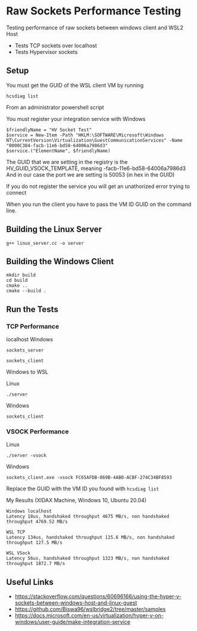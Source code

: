 # Raw Sockets Performance Testing

Testing performance of raw sockets between windows client and WSL2 Host
* Tests TCP sockets over localhost
* Tests Hypervisor sockets

## Setup

You must get the GUID of the WSL client VM by running
```
hcsdiag list
```
From an administrator powershell script

You must register your integration service with Windows

```
$friendlyName = "HV Socket Test"
$service = New-Item -Path "HKLM:\SOFTWARE\Microsoft\Windows NT\CurrentVersion\Virtualization\GuestCommunicationServices" -Name "0000C384-facb-11e6-bd58-64006a7986d3"
$service.("ElementName", $friendlyName)
```

The GUID that we are setting in the registry is the HV_GUID_VSOCK_TEMPLATE, meaning <port>-facb-11e6-bd58-64006a7986d3
And in our case the port we are setting is 50053 (in hex in the GUID)

If you do not register the service you will get an unathorized error trying to connect

When you run the client you have to pass the VM ID GUID on the command line.

## Building the Linux Server

```
g++ linux_server.cc -o server
```

## Building the Windows Client

```
mkdir build
cd build
cmake ..
cmake --build .
```

## Run the Tests

### TCP Performance

localhost Windows
```
sockets_server
```

```
sockets_client
```

Windows to WSL

Linux
```
./server
```

Windows
```
sockets_client
```

### VSOCK Performance

Linux
```
./server -vsock
```

Windows
```
sockets_client.exe -vsock FC65AFDB-069B-4AB0-ACBF-274C34BF8593
```
Replace the GUID with the VM ID you found with `hcsdiag list`


My Results (XIDAX Machine, Windows 10, Ubuntu 20.04)
```
Windows localhost
Latency 18us, handshaked throughput 4675 MB/s, non handshaked throughput 4769.52 MB/s

WSL TCP
Latency 134us, handshaked throughput 115.6 MB/s, non handshaked throughput 127.5 MB/s

WSL VSock
Latency 56us, handshaked throughput 1323 MB/s, non handshaked throughput 1872.7 MB/s
```

## Useful Links
* https://stackoverflow.com/questions/60696166/using-the-hyper-v-sockets-between-windows-host-and-linux-guest
* https://github.com/Biswa96/wslbridge2/tree/master/samples
* https://docs.microsoft.com/en-us/virtualization/hyper-v-on-windows/user-guide/make-integration-service
